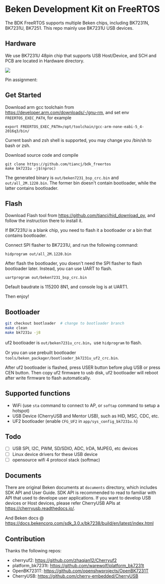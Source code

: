 # Beken Development Kit on FreeRTOS

The BDK FreeRTOS supports multiple Beken chips, including BK7231N, BK7231U, BK7251. This repo mainly use BK7231U USB devices.



## Hardware

We use BK7231U 48pin chip that supports USB Host/Device, and SCH and PCB are located in Hardware directory.

![](./documents/BK7231U.png)

Pin assignment:



## Get Started

Download arm gcc toolchain from https://developer.arm.com/downloads/-/gnu-rm, and set env `FREERTOS_EXEC_PATH`, for example

```
export FREERTOS_EXEC_PATH=/opt/toolchain/gcc-arm-none-eabi-5_4-2016q3/bin/
```

Current bash and zsh shell is supported, you may change you /bin/sh to bash or zsh.

Download source code and compile

```
git clone https://github.com/tiancj/bdk_freertos
make bk7231u -j$(nproc)
```

The generated binary is `out/beken7231_bsp_crc.bin` and `out/all_2M.1220.bin`. The former bin doesn't contain bootloader, while the latter contains bootloader.

## Flash

Download Flash tool from https://github.com/tiancj/hid_download_py, and follow the instruction there to install it.

If BK7231U is a blank chip, you need to flash it a bootloader or a bin that contains bootloader.

Connect SPI flasher to BK7231U, and run the following command:

```
hidprogram out/all_2M.1220.bin
```

After flash the bootloader, you doesn't need the SPI flasher to flash bootloader later. Instead, you can use UART to flash.

```
uartprogram out/beken7231_bsp_crc.bin
```

Default baudrate is 115200 8N1, and console log is at UART1.

Then enjoy!

## Bootloader

```sh
git checkout bootloader  # change to bootloader branch
make clean
make bk7231u -j8
```

uf2 bootloader is `out/beken7231u_crc.bin`，use `hidprogram` to flash.

Or you can use prebuilt bootloader `tools/beken_packager/bootloader_bk7231u_uf2_crc.bin`.

After uf2 bootloader is flashed, press USER button before plug USB or press CEN button. Then copy uf2 firmware to usb disk, uf2 bootloader will reboot after write firmware to flash automatically.

## Supported functions

* WiFi (use `sta` command to connect to AP, or `softap` command to setup a hotspot)
* USB Device (CherryUSB and Mentor USB), such as HID, MSC, CDC, etc.
* UF2 bootloader (enable `CFG_UF2` in `app/sys_config_bk7231u.h`)

## Todo

- [ ] USB SPI, I2C, PWM, SD/SDIO, ADC, IrDA, MJPEG, etc devices
- [ ] Linux device drivers for these USB device
- [ ] opensource wifi 4 protocol stack (softmac)

## Documents

There are original Beken documents at `documents` directory, which includes SDK API and User Guide. SDK API is recommended to read to familiar with API that used to develope user applications. If you want to develop USB devices or Host devices, please refer CherryUSB APIs at https://cherryusb.readthedocs.io/.

And Beken docs @ https://docs.bekencorp.com/sdk_3.0.x/bk7238/build/en/latest/index.html

## Contribution

Thanks the following repos:

* cherryuf2: https://github.com/zhaqian12/Cherryuf2
* platform_bk7231t: https://github.com/warewolf/platform_bk7231t
* OpenBK7231T: https://github.com/openshwprojects/OpenBK7231T
* CherryUSB: https://github.com/cherry-embedded/CherryUSB
